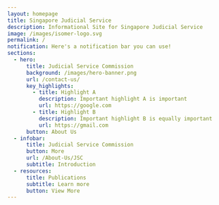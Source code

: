 ```yaml
---
layout: homepage
title: Singapore Judicial Service
description: Informational Site for Singapore Judicial Service
image: /images/isomer-logo.svg
permalink: /
notification: Here's a notification bar you can use!
sections:
  - hero:
      title: Judicial Service Commission
      background: /images/hero-banner.png
      url: /contact-us/
      key_highlights:
        - title: Highlight A
          description: Important highlight A is important
          url: https://google.com
        - title: Highlight B
          description: Important highlight B is equally important
          url: https://gmail.com
      button: About Us
  - infobar:
      title: Judicial Service Commission
      button: More
      url: /About-Us/JSC
      subtitle: Introduction
  - resources:
      title: Publications
      subtitle: Learn more
      button: View More
---
```

